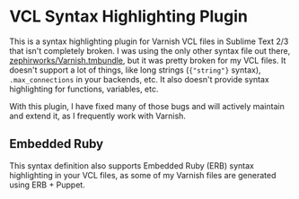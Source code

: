 VCL Syntax Highlighting Plugin
==============================

This is a syntax highlighting plugin for Varnish VCL files in Sublime Text 2/3 that isn't completely broken. I was using the only other syntax file out there, [zephirworks/Varnish.tmbundle](https://github.com/zephirworks/Varnish.tmbundle), but it was pretty broken for my VCL files. It doesn't support a lot of things, like long strings (`{"string"}` syntax), `.max_connections` in your backends, etc. It also doesn't provide syntax highlighting for functions, variables, etc.

With this plugin, I have fixed many of those bugs and will actively maintain and extend it, as I frequently work with Varnish.

Embedded Ruby
-------------

This syntax definition also supports Embedded Ruby (ERB) syntax highlighting in your VCL files, as some of my Varnish files are generated using ERB + Puppet.
